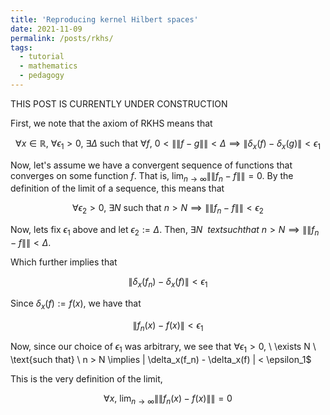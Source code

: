 ```yaml
---
title: 'Reproducing kernel Hilbert spaces'
date: 2021-11-09
permalink: /posts/rkhs/
tags:
  - tutorial
  - mathematics
  - pedagogy
---
```


THIS POST IS CURRENTLY UNDER CONSTRUCTION


First, we note that the axiom of RKHS means that 

$$\forall x \in \mathbb{R}, \ \forall \epsilon_1 > 0, \ \exists \Delta \ \text{such that} \ \forall f, \ 0 \lt \|\| f-g \|\| \lt \Delta \implies \|\delta_x(f) - \delta_x(g) \| < \epsilon_1$$

Now, let's assume we have a convergent sequence of functions that converges on some function $f$. That is, $\lim_{n \rightarrow \infty} \|\|f_n - f\|\| = 0$. By the definition of the limit of a sequence, this means that

$$\forall \epsilon_2 > 0, \ \exists N \ \text{such that} \ n > N \implies \|\| f_n - f \|\| < \epsilon_2$$

Now, lets fix $\epsilon_1$ above and let $\epsilon_2 := \Delta$. Then, $\exists N \ \ text{such that} \ n > N \implies \|\| f_n - f \|\| < \Delta$. 

Which further implies that 

$$\| \delta_x(f_n) - \delta_x(f) \| < \epsilon_1$$

Since $\delta_x(f) := f(x)$, we have that

$$\|f_n(x) - f(x) \| < \epsilon_1$$

Now, since our choice of $\epsilon_1$ was arbitrary, we see that $\forall \epsilon_1 > 0$, \ \exists N \ \text{such that} \ n > N \implies \| \delta_x(f_n) - \delta_x(f) \| < \epsilon_1$

This is the very definition of the limit, 

$$\forall x, \ \lim_{n \rightarrow \infty} \|\| f_n(x) - f(x) \|\| = 0$$
